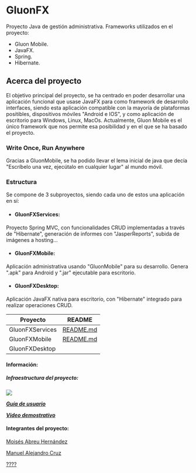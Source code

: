 # GluonFX

Proyecto Java de gestión administrativa. Frameworks utilizados en el proyecto: 

  - Gluon Mobile.
  - JavaFX.
  - Spring.
  - Hibernate.

## Acerca del proyecto

El objetivo principal del proyecto, se ha centrado en poder desarrollar una aplicación funcional que usase JavaFX para como framework de desarrollo interfaces, siendo esta aplicación compatible con la mayoría de plataformas positibles,  dispositivos móviles "Android e IOS", y como aplicación de escritorio para Windows, Linux, MacOs.  Actualmente, Gluon Mobile es el único framework que nos permite esa posibilidad y en el que se ha basado el proyecto. 

###  Write Once, Run Anywhere 

Gracias a GluonMobile, se ha podido llevar el lema inicial de java que decía "Escríbelo una vez, ejecútalo en cualquier lugar" al mundo móvil. 

###  Estructura

Se compone de 3 subproyectos, siendo cada uno de estos una aplicación en sí: 

- ####  GluonFXServices: 
Proyecto Spring MVC, con funcionalidades CRUD implementadas a través de "Hibernate", generación de informes con "JasperReports", subida de imágenes a hosting...

- #### GluonFXMobile: 
Aplicación administrativa usando "GluonMobile" para su desarrollo. Genera ".apk"  para Android y ".jar" ejecutable para escritorio. 

- #### GluonFXDesktop: 
Aplicación JavaFX nativa para escritorio, con "Hibernate" integrado para realizar operaciones CRUD.


| Proyecto        | README                                                       |
| --------------- | ------------------------------------------------------------ |
| GluonFXServices | [README.md](https://github.com/dam-dad/GluonFX/blob/master/GluonFXMobile/README.md) |
| GluonFXMobile   | [README.md](https://github.com/dam-dad/GluonFX/blob/master/ServicesGluonFX/README.md) |
| GluonFXDesktop  |                                                              |

####  Información:

##### ***Infraestructura del proyecto:***

![](https://i.imgur.com/rwity11.png)



***[Guía de usuario](https://www.moimah.com/gluonfx/help.htm)***

***[Video demostrativo](https://drive.google.com/file/d/1N-r2v404qMUoTKJ7auYI3KDwAvFQm5Ie/view?usp=sharing)***



#### **Integrantes del proyecto:**

[Moisés Abreu Hernández](https://github.com/moimah)

[Manuel Alejandro Cruz](https://github.com/blackbacil)

[????](https://bukitei.com)

